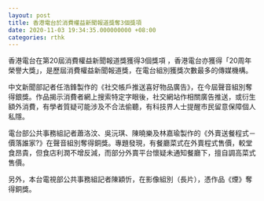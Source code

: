 ```yaml
---
layout: post
title: 香港電台於消費權益新聞報道獎奪3個獎項
date: 2020-11-03 19:34:35.000000000 +08:00
categories: rthk
---
```


香港電台在第20屆消費權益新聞報道獎獲得3個獎項 ，香港電台亦獲得「20周年榮譽大獎」，是歷屆消費權益新聞報道獎，在電台組別獲獎次數最多的傳媒機構。

中文新聞部記者任浩鋒製作的《社交帳戶推送喜好物品廣告》，在今屆聲音組別奪得銀獎。作品揭示消費者網上搜索特定字眼後，社交網站作相關廣告推送，或衍生額外消費，有學者質疑可能涉及不合法偷聽，有科技界人士提醒市民留意保障個人私隱。

電台部公共事務組記者蕭洛汶、吳沅琪、陳曉樂及林嘉瑜製作的《外賣送餐程式－價落誰家?》在聲音組別奪得銅獎。專題發現，有餐廳菜式在外賣程式售價，較堂食昂貴，但食店利潤不增反減，而部分外賣平台懷疑未通知餐廳下，擅自調高菜式售價。

另外，本台電視部公共事務組記者陳穎忻，在影像組別（長片），憑作品《煙》奪得銅獎。
